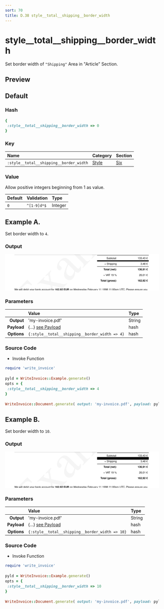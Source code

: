 ```yaml
---
sort: 70
title: D.38 style__total__shipping__border_width
---
```

# style__total__shipping__border_width

Set border width of `"Shipping"` Area in "Article" Section.


## Preview

<div >
    <canvas id='canvas' search=':style__total__shipping__border_width' palette='option_detail'></canvas>
</div>
<script src="../assets/js/marker.js"></script>  

 
## Default

### Hash

```ruby
{
 :style__total__shipping__border_width => 0
} 
```

### Key

| **Name** | **Category** | **Section** |
| :--- | :--- | :--- |
| ```:style__total__shipping__border_width``` |  [Style](./#style) | [Six](/sections/six) |

### Value

Allow positive integers beginning from 1 as value.

| **Default**| **Validation**| **Type** |
| :--- | :--- | :--- |
| ```0``` | ```^[1-9]d*$``` | Integer |

## Example A.

Set border width to `4`.

### Output

<img src="../assets/images/options/style__total__shipping__border_width--a.png">



### Parameters

| | **Value** | **Type** |
|------:|:------|:------|
| **Output** | 'my-invoice.pdf' | String |
| **Payload** | {...} [see Payload](../payload) | hash |
| **Options** | ```{:style__total__shipping__border_width => 4}``` | hash |


### Source Code

* Invoke Function

```ruby
require 'write_invoice'
 
pyld = WriteInvoice::Example.generate()
opts = {
 :style__total__shipping__border_width => 4
}
 
WriteInvoice::Document.generate( output: 'my-invoice.pdf', payload: pyld, options: opts )

```

## Example B.

Set border width to `10`.

### Output

<img src="../assets/images/options/style__total__shipping__border_width--b.png">



### Parameters

| | **Value** | **Type** |
|------:|:------|:------|
| **Output** | 'my-invoice.pdf' | String |
| **Payload** | {...} [see Payload](../payload) | hash |
| **Options** | ```{:style__total__shipping__border_width => 10}``` | hash |


### Source Code

* Invoke Function

```ruby
require 'write_invoice'
 
pyld = WriteInvoice::Example.generate()
opts = {
 :style__total__shipping__border_width => 10
}
 
WriteInvoice::Document.generate( output: 'my-invoice.pdf', payload: pyld, options: opts )

```

